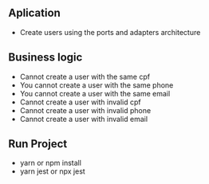 ## Aplication
- Create users using the ports and adapters architecture

## Business logic
- Cannot create a user with the same cpf
- You cannot create a user with the same phone
- You cannot create a user with the same email
- Cannot create a user with invalid cpf
- Cannot create a user with invalid phone
- Cannot create a user with invalid email

## Run Project
- yarn or npm install
- yarn jest or npx jest